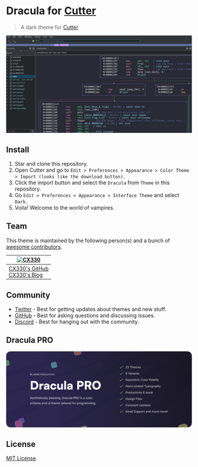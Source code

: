 # Dracula for [Cutter](https://cutter.re/)

> A dark theme for [Cutter](https://cutter.re/).

![Screenshot](./screenshot.png)

## Install

1. Star and clone this repository.
2. Open Cutter and go to `Edit > Preferences > Appearance > Color Theme > Import (looks like the download button)`.
3. Click the import button and select the `Dracula` from `Theme` in this repository.
4. Go `Edit > Preferences > Appearance > Interface Theme` and select `Dark`.
5. Voila! Welcome to the world of vampires.

## Team

This theme is maintained by the following person(s) and a bunch of [awesome contributors](https://github.com/dracula/x64dbg/graphs/contributors).

| [![CX330](https://github.com/CX330Blake.png?size=100)](https://github.com/CX330Blake)      |
| ------------------------------------------------------------------------------------------ |
| [CX330's GitHub](https://github.com/CX330Blake)<br />[CX330's Blog](https://blog.cx330.tw) |

## Community

-   [Twitter](https://twitter.com/draculatheme) - Best for getting updates about themes and new stuff.
-   [GitHub](https://github.com/dracula/dracula-theme/discussions) - Best for asking questions and discussing issues.
-   [Discord](https://draculatheme.com/discord-invite) - Best for hanging out with the community.

## Dracula PRO

[![Dracula PRO](./.github/dracula-pro.png)](https://draculatheme.com/pro)

## License

[MIT License](./LICENSE)
